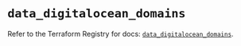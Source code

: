 # `data_digitalocean_domains`

Refer to the Terraform Registry for docs: [`data_digitalocean_domains`](https://registry.terraform.io/providers/digitalocean/digitalocean/2.59.0/docs/data-sources/domains).
